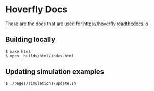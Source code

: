 # Hoverfly Docs
These are the docs that are used for https://hoverfly.readthedocs.io

## Building locally

```shell script
$ make html
$ open _builds/html/index.html
```

## Updating simulation examples

```shell script
$ ./pages/simulations/update.sh
```